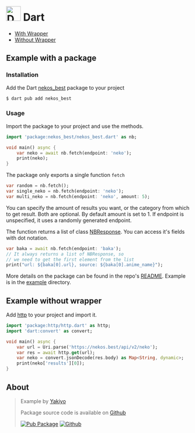 # <a href="https://nekos.best/discord?ref=docs"><img src="https://i.imgur.com/3yRL7Oi.png" width="40" alt="Dart"></a> Dart

- [With Wrapper](#example-with-a-package)
- [Without Wrapper](#example-without-wrapper)
## Example with a package
### Installation

Add the Dart [nekos_best](https://pub.dev/packages/nekos_best) package to your project

```bash
$ dart pub add nekos_best
```

### Usage
Import the package to your project and use the methods.

```dart
import 'package:nekos_best/nekos_best.dart' as nb;

void main() async {
    var neko = await nb.fetch(endpoint: 'neko');
    print(neko);
}
```
The package only exports a single function `fetch`
```dart
var random = nb.fetch();
var single_neko = nb.fetch(endpoint: 'neko');
var multi_neko = nb.fetch(endpoint: 'neko', amount: 5);
```
You can specify the amount of results you want, or the category from which to get result. Both are optional. By default amount is set to 1. If endpoint is unspecified, it uses a randomly generated endpoint.

The function returns a list of class [NBResponse](https://github.com/Yakiyo/nekos_best_dart/blob/main/README.md#response). You can access it's fields with dot notation.
```dart
var baka = await nb.fetch(endpoint: 'baka');
// It always returns a list of NBResponse, so 
// we need to get the first element from the list
print("url: ${baka[0].url}, source: ${baka[0].anime_name}");
```

More details on the package can be found in the repo's [README](https://github.com/Yakiyo/nekos_best_dart#readme). Example is in the [example](https://github.com/Yakiyo/nekos_best_dart/tree/main/example) directory.

## Example without wrapper
Add [http](https://pub.dev/packages/http) to your project and import it.
```dart
import 'package:http/http.dart' as http;
import 'dart:convert' as convert;

void main() async {
    var url = Uri.parse('https://nekos.best/api/v2/neko');
    var res = await http.get(url);
    var neko = convert.jsonDecode(res.body) as Map<String, dynamic>;
    print(neko['results'][0]);
}
```

## About
>Example by [Yakiyo](https://github.com/Yakiyo)
>
>Package source code is available on [Github](https://github.com/Yakiyo/nekos_best_dart)
>
>[![Pub Package](https://img.shields.io/pub/v/nekos_best.svg)](https://pub.dev/packages/nekos_best) [![Github](https://img.shields.io/github/stars/Yakiyo/nekos_best_dart?style=social)](https://github.com/Yakiyo/nekos_best_dart)
